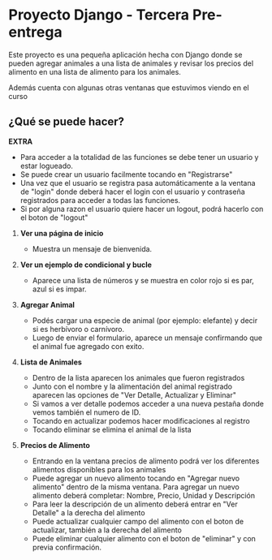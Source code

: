 # Proyecto Django - Tercera Pre-entrega

Este proyecto es una pequeña aplicación hecha con Django donde se pueden agregar animales a una lista de animales y revisar los precios del alimento en una lista de alimento para los animales.

Además cuenta con algunas otras ventanas que estuvimos viendo en el curso

## ¿Qué se puede hacer?

**EXTRA**

- Para acceder a la totalidad de las funciones se debe tener un usuario y estar logueado.
- Se puede crear un usuario facilmente tocando en "Registrarse"
- Una vez que el usuario se registra pasa automáticamente a la ventana de "login" donde deberá hacer el login con el usuario y contraseña registrados para acceder a todas las funciones.
- Si por alguna razon el usuario quiere hacer un logout, podrá hacerlo con el boton de "logout"

1. **Ver una página de inicio**
   - Muestra un mensaje de bienvenida.

2. **Ver un ejemplo de condicional y bucle**
   - Aparece una lista de números y se muestra en color rojo si es par, azul si es impar.

3. **Agregar Animal**
   - Podés cargar una especie de animal (por ejemplo: elefante) y decir si es herbívoro o carnívoro.
   - Luego de enviar el formulario, aparece un mensaje confirmando que el animal fue agregado con exito.

4. **Lista de Animales**

   - Dentro de la lista aparecen los animales que fueron registrados 
   - Junto con el nombre y la alimentación del animal registrado aparecen las opciones de "Ver Detalle, Actualizar y Eliminar"
   - Si vamos a ver detalle podemos acceder a una nueva pestaña donde vemos también el numero de ID. 
   - Tocando en actualizar podemos hacer modificaciones al registro
   - Tocando eliminar se elimina el animal de la lista 

5. **Precios de Alimento**

   - Entrando en la ventana precios de alimento podrá ver los diferentes alimentos disponibles para los animales
   - Puede agregar un nuevo alimento tocando en "Agregar nuevo alimento" dentro de la misma ventana. Para agregar un nuevo alimento deberá completar: Nombre, Precio, Unidad y Descripción
   - Para leer la descripción de un alimento deberá entrar en "Ver Detalle" a la derecha del alimento
   - Puede actualizar cualquier campo del alimento con el boton de actualizar, también a la derecha del alimento
   - Puede eliminar cualquier alimento con el boton de "eliminar" y con previa confirmación.
